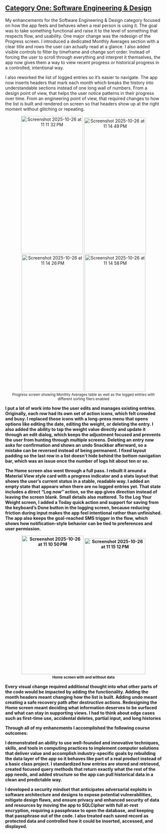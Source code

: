 ## <ins>Category One: Software Engineering & Design</ins>

My enhancements for the Software Engineering & Design category focused on how the app feels and behaves when a real person is using it. The goal was to take something functional and raise it to the level of something that respects flow, and usability. One major change was the redesign of the Progress screen. I introduced a dedicated Monthly Averages section with a clear title and rows the user can actually read at a glance. I also added visible controls to filter by timeframe and change sort order. Instead of forcing the user to scroll through everything and interpret it themselves, the app now gives them a way to view recent progress or historical progress in a controlled, intentional way.

I also reworked the list of logged entries so it’s easier to navigate. The app now inserts headers that mark each month which breaks the history into understandable sections instead of one long wall of numbers. From a design point of view, that helps the user notice patterns in their progress over time. From an engineering point of view, that required changes to how the list is built and rendered on screen so that headers show up at the right moment without glitching or repeating.

<p align="center">
<img width="199" height="443" alt="Screenshot 2025-10-26 at 11 11 32 PM" src="https://github.com/user-attachments/assets/70d82128-b805-4627-a2d1-59e3fed47f64" />
<img width="199" height="438" alt="Screenshot 2025-10-26 at 11 14 49 PM" src="https://github.com/user-attachments/assets/3664c0f7-8020-475e-8880-7712d9f6581d" />
<img width="200" height="441" alt="Screenshot 2025-10-26 at 11 14 26 PM" src="https://github.com/user-attachments/assets/e141835c-fea7-4fd5-a26f-51719ab6e885" />
<img width="195" height="441" alt="Screenshot 2025-10-26 at 11 14 58 PM" src="https://github.com/user-attachments/assets/425c3bf3-3f7a-4376-be30-a7c988d4209d" />
  <br>
  <sub></strong>Progress screen showing Monthly Averages table as well as the logged entries with different sorting filers enabled<strong></sub>
</p>

I put a lot of work into how the user edits and manages existing entries. Originally, each row had its own set of action icons, which felt crowded and busy. I replaced those icons with a long-press menu that opens options like editing the date, editing the weight, or deleting the entry. I also added the ability to tap the weight value directly and update it through an edit dialog, which keeps the adjustment focused and prevents the user from hunting through multiple screens. Deleting an entry now asks for confirmation and shows an undo Snackbar afterward, so a mistake can be reversed instead of being permanent. I fixed layout padding so the last row in a list doesn’t hide behind the bottom navigation bar, which was an issue once the number of logs hit about ten or so.

The Home screen also went through a full pass. I rebuilt it around a Material View style card with a progress indicator and a stats layout that shows the user’s current status in a stable, readable way. I added an empty state that appears when there are no logged entries yet. That state includes a direct “Log now” action, so the app gives direction instead of leaving the screen blank. Small details also mattered. To the Log Your Weight screen, I added a Today quick action and support for saving from the keyboard’s Done button in the logging screen, because reducing friction during input makes the app feel intentional rather than unfinished. The app also keeps the goal-reached SMS trigger in the flow, which shows how notification-style behavior can be tied to preferences and user permission.
<p align="center">
<img width="199" height="446" alt="Screenshot 2025-10-26 at 11 10 50 PM" src="https://github.com/user-attachments/assets/644cd74f-d6fa-4bd8-a1e2-361487c08c05" />
<img width="196" height="438" alt="Screenshot 2025-10-26 at 11 15 12 PM" src="https://github.com/user-attachments/assets/01ef5998-49aa-4087-90cf-bdca69a47504" />
  <br>
  <sub><strong>Home screen with and without data</strong></sub>
</p>

Every visual change required additional thought into what other parts of the code would be impacted by adding the functionality. Adding the month headers meant changing how the list is built. Adding undo meant creating a safe recovery path after destructive actions. Redesigning the Home screen meant deciding what information deserves to be surfaced and what can stay in supporting views. I had to think about edge cases such as first-time use, accidental deletes, partial input, and long histories

Through all of my enhancments I accomplished the following course outcomes: 

I demonstrated an ability to use well-founded and innovative techniques, skills, and tools in computing practices to implement computer solutions that deliver value and accomplish industry-specific goals by rebuilding the data layer of the app so it behaves like part of a real product instead of a basic class project. I standardized how entries are stored and retrieved, created focused query methods that return exactly what the rest of the app needs, and added structure so the app can pull historical data in a clean and predictable way.

I developed a security mindset that anticipates adversarial exploits in software architecture and designs to expose potential vulnerabilities, mitigate design flaws, and ensure privacy and enhanced security of data and resources by moving the app to SQLCipher with full at-rest encryption, requiring a passphrase to open the database, and keeping that passphrase out of the code. I also treated each saved record as protected data and controlled how it could be inserted, accessed, and displayed.

